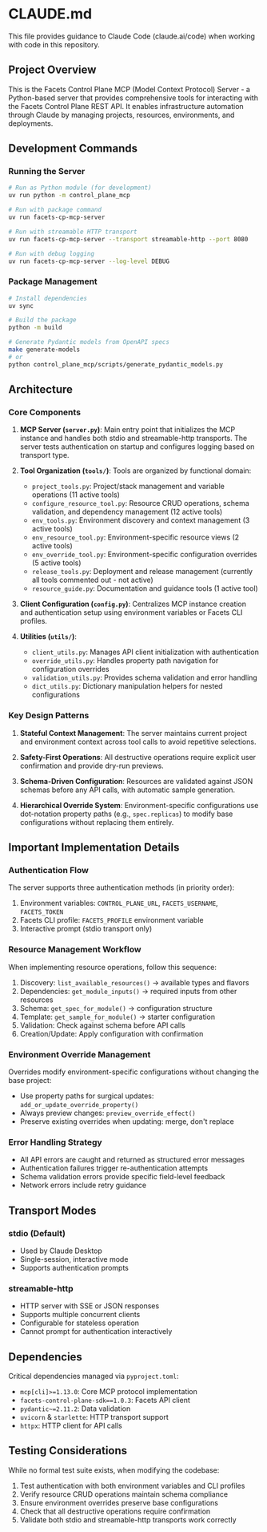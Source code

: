 # CLAUDE.md

This file provides guidance to Claude Code (claude.ai/code) when working with code in this repository.

## Project Overview

This is the Facets Control Plane MCP (Model Context Protocol) Server - a Python-based server that provides comprehensive tools for interacting with the Facets Control Plane REST API. It enables infrastructure automation through Claude by managing projects, resources, environments, and deployments.

## Development Commands

### Running the Server

```bash
# Run as Python module (for development)
uv run python -m control_plane_mcp

# Run with package command
uv run facets-cp-mcp-server

# Run with streamable HTTP transport
uv run facets-cp-mcp-server --transport streamable-http --port 8080

# Run with debug logging
uv run facets-cp-mcp-server --log-level DEBUG
```

### Package Management

```bash
# Install dependencies
uv sync

# Build the package
python -m build

# Generate Pydantic models from OpenAPI specs
make generate-models
# or
python control_plane_mcp/scripts/generate_pydantic_models.py
```

## Architecture

### Core Components

1. **MCP Server (`server.py`)**: Main entry point that initializes the MCP instance and handles both stdio and streamable-http transports. The server tests authentication on startup and configures logging based on transport type.

2. **Tool Organization (`tools/`)**: Tools are organized by functional domain:
   - `project_tools.py`: Project/stack management and variable operations (11 active tools)
   - `configure_resource_tool.py`: Resource CRUD operations, schema validation, and dependency management (12 active tools)
   - `env_tools.py`: Environment discovery and context management (3 active tools)
   - `env_resource_tool.py`: Environment-specific resource views (2 active tools)
   - `env_override_tool.py`: Environment-specific configuration overrides (5 active tools)
   - `release_tools.py`: Deployment and release management (currently all tools commented out - not active)
   - `resource_guide.py`: Documentation and guidance tools (1 active tool)

3. **Client Configuration (`config.py`)**: Centralizes MCP instance creation and authentication setup using environment variables or Facets CLI profiles.

4. **Utilities (`utils/`)**:
   - `client_utils.py`: Manages API client initialization with authentication
   - `override_utils.py`: Handles property path navigation for configuration overrides
   - `validation_utils.py`: Provides schema validation and error handling
   - `dict_utils.py`: Dictionary manipulation helpers for nested configurations

### Key Design Patterns

1. **Stateful Context Management**: The server maintains current project and environment context across tool calls to avoid repetitive selections.

2. **Safety-First Operations**: All destructive operations require explicit user confirmation and provide dry-run previews.

3. **Schema-Driven Configuration**: Resources are validated against JSON schemas before any API calls, with automatic sample generation.

4. **Hierarchical Override System**: Environment-specific configurations use dot-notation property paths (e.g., `spec.replicas`) to modify base configurations without replacing them entirely.

## Important Implementation Details

### Authentication Flow
The server supports three authentication methods (in priority order):
1. Environment variables: `CONTROL_PLANE_URL`, `FACETS_USERNAME`, `FACETS_TOKEN`
2. Facets CLI profile: `FACETS_PROFILE` environment variable
3. Interactive prompt (stdio transport only)

### Resource Management Workflow
When implementing resource operations, follow this sequence:
1. Discovery: `list_available_resources()` → available types and flavors
2. Dependencies: `get_module_inputs()` → required inputs from other resources
3. Schema: `get_spec_for_module()` → configuration structure
4. Template: `get_sample_for_module()` → starter configuration
5. Validation: Check against schema before API calls
6. Creation/Update: Apply configuration with confirmation

### Environment Override Management
Overrides modify environment-specific configurations without changing the base project:
- Use property paths for surgical updates: `add_or_update_override_property()`
- Always preview changes: `preview_override_effect()`
- Preserve existing overrides when updating: merge, don't replace

### Error Handling Strategy
- All API errors are caught and returned as structured error messages
- Authentication failures trigger re-authentication attempts
- Schema validation errors provide specific field-level feedback
- Network errors include retry guidance

## Transport Modes

### stdio (Default)
- Used by Claude Desktop
- Single-session, interactive mode
- Supports authentication prompts

### streamable-http
- HTTP server with SSE or JSON responses
- Supports multiple concurrent clients
- Configurable for stateless operation
- Cannot prompt for authentication interactively

## Dependencies

Critical dependencies managed via `pyproject.toml`:
- `mcp[cli]>=1.13.0`: Core MCP protocol implementation
- `facets-control-plane-sdk==1.0.3`: Facets API client
- `pydantic~=2.11.2`: Data validation
- `uvicorn` & `starlette`: HTTP transport support
- `httpx`: HTTP client for API calls

## Testing Considerations

While no formal test suite exists, when modifying the codebase:
1. Test authentication with both environment variables and CLI profiles
2. Verify resource CRUD operations maintain schema compliance
3. Ensure environment overrides preserve base configurations
4. Check that all destructive operations require confirmation
5. Validate both stdio and streamable-http transports work correctly